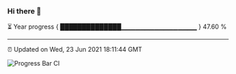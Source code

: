 ### Hi there 👋

⏳ Year progress { ██████████████▁▁▁▁▁▁▁▁▁▁▁▁▁▁▁▁ } 47.60 %

---

⏰ Updated on Wed, 23 Jun 2021 18:11:44 GMT

![Progress Bar CI](https://github.com/liununu/liununu/workflows/Progress%20Bar%20CI/badge.svg)
